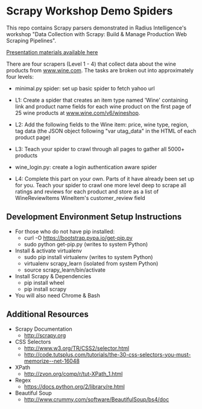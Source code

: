Scrapy Workshop Demo Spiders
============================

This repo contains Scrapy parsers demonstrated in Radius Intelligence's workshop "Data Collection with Scrapy: Build &amp; Manage Production Web Scraping Pipelines".

[Presentation materials available here](https://docs.google.com/a/radius.com/presentation/d/1QUbdzaI7fRwY1lspgCPnZ5as-NAZzBjYEsuyKrOIBlM/edit#slide=id.g26c11f2d3_02)

There are four scrapers (Level 1 - 4) that collect data about the wine products from www.wine.com. The tasks are broken out into approximately four levels:

* minimal.py spider: set up basic spider to fetch yahoo url
* L1: Create a spider that creates an item type named 'Wine' containing link and product name fields for each wine product on the first page of 25 wine products at www.wine.com/v6/wineshop.
* L2: Add the following fields to the Wine item: price, wine type, region, tag data (the JSON object following "var utag_data" in the HTML of each product page)
* L3: Teach your spider to crawl through all pages to gather all 5000+ products
* wine_login.py: create a login authentication aware spider

* L4: Complete this part on your own. Parts of it have already been set up for you. Teach your spider to crawl one more level deep to scrape all ratings and reviews for each product and store as a list of WineReviewItems WineItem's customer_review field

Development Environment Setup Instructions
------------------------------------------

* For those who do not have pip installed:
    * curl -O https://bootstrap.pypa.io/get-pip.py
    * sudo python get-pip.py (writes to system Python)
* Install & activate virtualenv
    * sudo pip install virtualenv (writes to system Python)
    * virtualenv scrapy_learn (isolated from system Python)
    * source scrapy_learn/bin/activate
* Install Scrapy & Dependencies
    * pip install wheel
    * pip install scrapy
* You will also need Chrome & Bash

Additional Resources
--------------------

* Scrapy Documentation
    * http://scrapy.org
* CSS Selectors
    * http://www.w3.org/TR/CSS2/selector.html
    * http://code.tutsplus.com/tutorials/the-30-css-selectors-you-must-memorize--net-16048
* XPath
    * http://zvon.org/comp/r/tut-XPath_1.html
* Regex
    * https://docs.python.org/2/library/re.html
* Beautiful Soup
    * http://www.crummy.com/software/BeautifulSoup/bs4/doc


